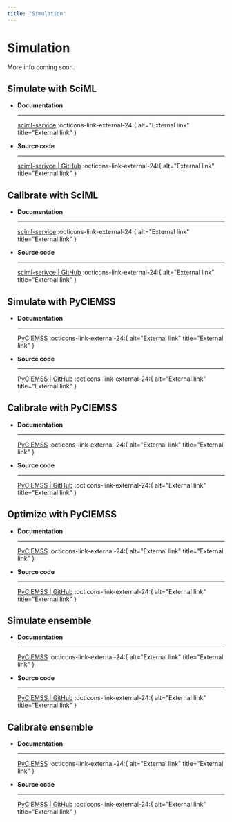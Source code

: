 ```yaml
---
title: "Simulation"
---
```


# Simulation

More info coming soon.

## Simulate with SciML

<div class="grid cards" markdown>

-   __Documentation__

    ---

    [sciml-service](https://github.com/DARPA-ASKEM/sciml-service/blob/main/src/operations.jl#L222) :octicons-link-external-24:{ alt="External link" title="External link" }

-   __Source code__

    ---

    [sciml-serivce | GitHub](https://github.com/DARPA-ASKEM/sciml-service/tree/main) :octicons-link-external-24:{ alt="External link" title="External link" }
</div>

## Calibrate with SciML

<div class="grid cards" markdown>

-   __Documentation__

    ---

    [sciml-service](https://github.com/DARPA-ASKEM/sciml-service/blob/main/src/operations.jl#L245) :octicons-link-external-24:{ alt="External link" title="External link" }

-   __Source code__

    ---

    [sciml-serivce | GitHub](https://github.com/DARPA-ASKEM/sciml-service/tree/main) :octicons-link-external-24:{ alt="External link" title="External link" }
</div>

## Simulate with PyCIEMSS

<div class="grid cards" markdown>

-   __Documentation__

    ---

    [PyCIEMSS](https://github.com/ciemss/pyciemss/blob/main/pyciemss/interfaces.py#L323) :octicons-link-external-24:{ alt="External link" title="External link" }

-   __Source code__

    ---

    [PyCIEMSS | GitHub](https://github.com/ciemss/pyciemss/tree/main/pyciemss) :octicons-link-external-24:{ alt="External link" title="External link" }
</div>

## Calibrate with PyCIEMSS

<div class="grid cards" markdown>

-   __Documentation__

    ---

    [PyCIEMSS](https://github.com/ciemss/pyciemss/blob/main/pyciemss/interfaces.py#L529) :octicons-link-external-24:{ alt="External link" title="External link" }

-   __Source code__

    ---

    [PyCIEMSS | GitHub](https://github.com/ciemss/pyciemss/tree/main/pyciemss) :octicons-link-external-24:{ alt="External link" title="External link" }
</div>

## Optimize with PyCIEMSS

<div class="grid cards" markdown>

-   __Documentation__

    ---

    [PyCIEMSS](https://github.com/ciemss/pyciemss/blob/main/pyciemss/interfaces.py#L747) :octicons-link-external-24:{ alt="External link" title="External link" }

-   __Source code__

    ---

    [PyCIEMSS | GitHub](https://github.com/ciemss/pyciemss/tree/main/pyciemss) :octicons-link-external-24:{ alt="External link" title="External link" }
</div>

## Simulate ensemble

<div class="grid cards" markdown>

-   __Documentation__

    ---

    [PyCIEMSS](https://github.com/ciemss/pyciemss/blob/main/pyciemss/interfaces.py#L35) :octicons-link-external-24:{ alt="External link" title="External link" }

-   __Source code__

    ---

    [PyCIEMSS | GitHub](https://github.com/ciemss/pyciemss/tree/main/pyciemss) :octicons-link-external-24:{ alt="External link" title="External link" }
</div>

## Calibrate ensemble

<div class="grid cards" markdown>

-   __Documentation__

    ---

    [PyCIEMSS](https://github.com/ciemss/pyciemss/blob/main/pyciemss/interfaces.py#L156) :octicons-link-external-24:{ alt="External link" title="External link" }

-   __Source code__

    ---

    [PyCIEMSS | GitHub](https://github.com/ciemss/pyciemss/tree/main/pyciemss) :octicons-link-external-24:{ alt="External link" title="External link" }
</div>